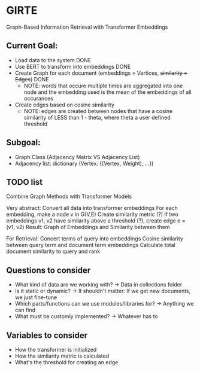 # GIRTE
Graph-Based Information Retrieval with Transformer Embeddings

## Current Goal:
- Load data to the system DONE
- Use BERT to transform into embeddings DONE
- Create Graph for each document (embeddings = Vertices, ~~similarity = Edges~~) DONE
    - NOTE: words that occure multiple times are aggregated into one node and the embedding used is the mean of the embeddings of all occurances
- Create edges based on cosine similarity
    - NOTE: edges are created between nodes that have a cosine similarity of LESS than 1 - theta, where theta a user defined threshold

## Subgoal:
- Graph Class (Adjacency Matrix VS Adjacency List)
- Adjacency list: dictionary (Vertex: {(Vertex, Weight), ...})

## TODO list

Combine Graph Methods with Transformer Models

Very abstract:
Convert all data into transformer embeddings
For each embedding, make a node v in G(V,E)
Create similarity metric (?)
If two embeddings v1, v2 have similarity above a threshold (?), create edge e = (v1, v2)
Result: Graph of Embeddings and Similarity between them

For Retrieval:
Concert terms of query into embeddings
Cosine similarity between query term and document term embeddings
Calculate total document similarity to query and rank

## Questions to consider
- What kind of data are we working with? -> Data in collections folder
- Is it static or dynamic? -> It shouldn't matter: If we get new documents, we just fine-tune
- Which parts/functions can we use modules/libraries for? -> Anything we can find
- What must be customly implemented? -> Whatever has to

## Variables to consider
- How the transformer is initialized 
- How the similarity metric is calculated
- What's the threshold for creating an edge
